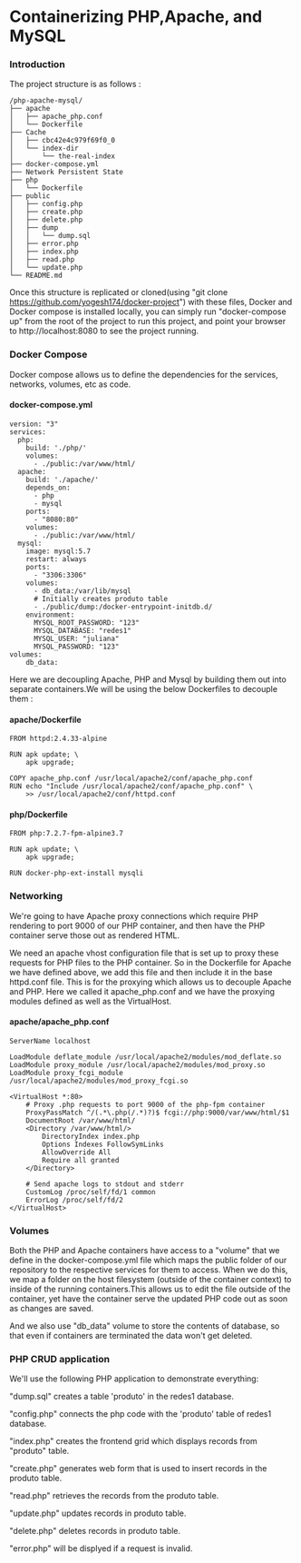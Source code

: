Containerizing PHP,Apache, and MySQL
===================================

### Introduction
The project structure is as follows :

```
/php-apache-mysql/
├── apache
│   ├── apache_php.conf
│   └── Dockerfile
├── Cache
│   ├── cbc42e4c979f69f0_0
│   └── index-dir
│       └── the-real-index
├── docker-compose.yml
├── Network Persistent State
├── php
│   └── Dockerfile
├── public
│   ├── config.php
│   ├── create.php
│   ├── delete.php
│   ├── dump
│   │   └── dump.sql
│   ├── error.php
│   ├── index.php
│   ├── read.php
│   └── update.php
└── README.md
```

Once this structure is replicated or cloned(using "git clone https://github.com/yogesh174/docker-project") with these files, Docker and Docker compose is installed locally, you can simply run "docker-compose up" from the root of the project to run this project, and point your browser to http://localhost:8080 to see the project running.

### Docker Compose

Docker compose allows us to define the dependencies for the services, networks, volumes, etc as code.

#### docker-compose.yml
```
version: "3"
services:
  php:
    build: './php/'
    volumes:
      - ./public:/var/www/html/
  apache:
    build: './apache/'
    depends_on:
      - php
      - mysql
    ports:
      - "8080:80"
    volumes:
      - ./public:/var/www/html/
  mysql:
    image: mysql:5.7
    restart: always
    ports:
      - "3306:3306"
    volumes:
      - db_data:/var/lib/mysql
      # Initially creates produto table
      - ./public/dump:/docker-entrypoint-initdb.d/
    environment:
      MYSQL_ROOT_PASSWORD: "123"
      MYSQL_DATABASE: "redes1"
      MYSQL_USER: "juliana"
      MYSQL_PASSWORD: "123"
volumes:
    db_data:
```

Here we are decoupling Apache, PHP and Mysql by building them out into separate containers.We will be using the below Dockerfiles to decouple them : 

#### apache/Dockerfile
```
FROM httpd:2.4.33-alpine

RUN apk update; \
    apk upgrade;

COPY apache_php.conf /usr/local/apache2/conf/apache_php.conf
RUN echo "Include /usr/local/apache2/conf/apache_php.conf" \
    >> /usr/local/apache2/conf/httpd.conf
```

#### php/Dockerfile
```
FROM php:7.2.7-fpm-alpine3.7

RUN apk update; \
    apk upgrade;

RUN docker-php-ext-install mysqli
```

### Networking

We're going to have Apache proxy connections which require PHP rendering to port 9000 of our PHP container, and then have the PHP container serve those out as rendered HTML.

We need an apache vhost configuration file that is set up to proxy these requests for PHP files to the PHP container. So in the Dockerfile for Apache we have defined above, we add this file and then include it in the base httpd.conf file. This is for the proxying which allows us to decouple Apache and PHP. Here we called it apache_php.conf and we have the proxying modules defined as well as the VirtualHost.

#### apache/apache_php.conf
```
ServerName localhost

LoadModule deflate_module /usr/local/apache2/modules/mod_deflate.so
LoadModule proxy_module /usr/local/apache2/modules/mod_proxy.so
LoadModule proxy_fcgi_module /usr/local/apache2/modules/mod_proxy_fcgi.so

<VirtualHost *:80>
    # Proxy .php requests to port 9000 of the php-fpm container
    ProxyPassMatch ^/(.*\.php(/.*)?)$ fcgi://php:9000/var/www/html/$1
    DocumentRoot /var/www/html/
    <Directory /var/www/html/>
        DirectoryIndex index.php
        Options Indexes FollowSymLinks
        AllowOverride All
        Require all granted
    </Directory>
    
    # Send apache logs to stdout and stderr
    CustomLog /proc/self/fd/1 common
    ErrorLog /proc/self/fd/2
</VirtualHost>
```

### Volumes

Both the PHP and Apache containers have access to a "volume" that we define in the docker-compose.yml file which maps the public folder of our repository to the respective services for them to access. When we do this, we map a folder on the host filesystem (outside of the container context) to inside of the running containers.This allows us to edit the file outside of the container, yet have the container serve the updated PHP code out as soon as changes are saved.

And we also use "db_data" volume to store the contents of database, so that even if containers are terminated the data won't get deleted.

### PHP CRUD application

We'll use the following PHP application to demonstrate everything:

"dump.sql" creates a table 'produto' in the redes1 database. 

"config.php" connects the php code with the 'produto' table of redes1 database.

"index.php" creates the frontend grid which displays records from "produto" table.

"create.php" generates web form that is used to insert records in the produto table.

"read.php" retrieves the records from the produto table.

"update.php" updates records in produto table.

"delete.php" deletes records in produto table.

"error.php" will be displyed if a request is invalid.

